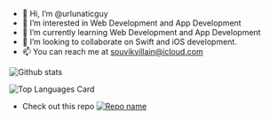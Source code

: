 - 👋 Hi, I’m @urlunaticguy
- 👀 I’m interested in Web Development and App Development
- 🌱 I’m currently learning Web Development and App Development
- 💞️ I’m looking to collaborate on Swift and iOS development.
- 📫 You can reach me at souvikvillain@icloud.com

![Github stats](https://github-readme-stats.vercel.app/api?username=urlunaticguy&theme=highcontrast&show_icons=true&count_private=true)

![Top Languages Card](https://github-readme-stats.vercel.app/api/top-langs/?username=urlunaticguy&layout=compact)

- Check out this repo
[![Repo name](https://github-readme-stats.vercel.app/api/pin/?username=urlunaticguy&repo=crework)](https://github.com/urlunaticguy/crework)

<!---
urlunaticguy/urlunaticguy is a ✨ special ✨ repository because its `README.md` (this file) appears on your GitHub profile.
You can click the Preview link to take a look at your changes.
--->
